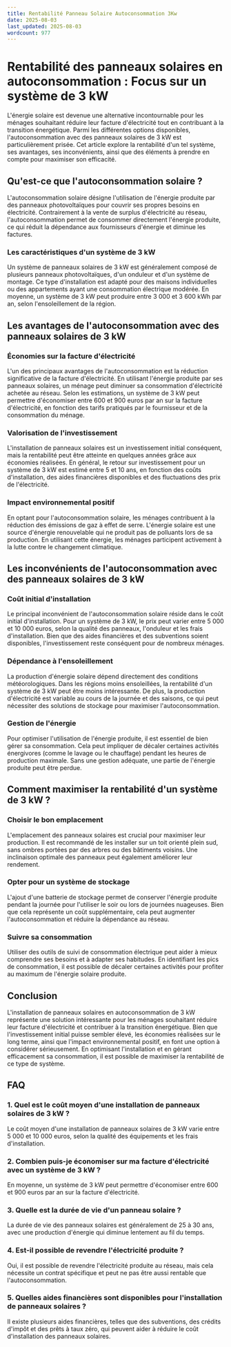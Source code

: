 ```yaml
---
title: Rentabilité Panneau Solaire Autoconsommation 3Kw
date: 2025-08-03
last_updated: 2025-08-03
wordcount: 977
---
```


# Rentabilité des panneaux solaires en autoconsommation : Focus sur un système de 3 kW

L'énergie solaire est devenue une alternative incontournable pour les ménages souhaitant réduire leur facture d'électricité tout en contribuant à la transition énergétique. Parmi les différentes options disponibles, l'autoconsommation avec des panneaux solaires de 3 kW est particulièrement prisée. Cet article explore la rentabilité d'un tel système, ses avantages, ses inconvénients, ainsi que des éléments à prendre en compte pour maximiser son efficacité.

## Qu'est-ce que l'autoconsommation solaire ?

L'autoconsommation solaire désigne l'utilisation de l'énergie produite par des panneaux photovoltaïques pour couvrir ses propres besoins en électricité. Contrairement à la vente de surplus d'électricité au réseau, l'autoconsommation permet de consommer directement l'énergie produite, ce qui réduit la dépendance aux fournisseurs d'énergie et diminue les factures.

### Les caractéristiques d'un système de 3 kW

Un système de panneaux solaires de 3 kW est généralement composé de plusieurs panneaux photovoltaïques, d'un onduleur et d'un système de montage. Ce type d'installation est adapté pour des maisons individuelles ou des appartements ayant une consommation électrique modérée. En moyenne, un système de 3 kW peut produire entre 3 000 et 3 600 kWh par an, selon l'ensoleillement de la région.

## Les avantages de l'autoconsommation avec des panneaux solaires de 3 kW

### Économies sur la facture d'électricité

L'un des principaux avantages de l'autoconsommation est la réduction significative de la facture d'électricité. En utilisant l'énergie produite par ses panneaux solaires, un ménage peut diminuer sa consommation d'électricité achetée au réseau. Selon les estimations, un système de 3 kW peut permettre d'économiser entre 600 et 900 euros par an sur la facture d'électricité, en fonction des tarifs pratiqués par le fournisseur et de la consommation du ménage.

### Valorisation de l'investissement

L'installation de panneaux solaires est un investissement initial conséquent, mais la rentabilité peut être atteinte en quelques années grâce aux économies réalisées. En général, le retour sur investissement pour un système de 3 kW est estimé entre 5 et 10 ans, en fonction des coûts d'installation, des aides financières disponibles et des fluctuations des prix de l'électricité.

### Impact environnemental positif

En optant pour l'autoconsommation solaire, les ménages contribuent à la réduction des émissions de gaz à effet de serre. L'énergie solaire est une source d'énergie renouvelable qui ne produit pas de polluants lors de sa production. En utilisant cette énergie, les ménages participent activement à la lutte contre le changement climatique.

## Les inconvénients de l'autoconsommation avec des panneaux solaires de 3 kW

### Coût initial d'installation

Le principal inconvénient de l'autoconsommation solaire réside dans le coût initial d'installation. Pour un système de 3 kW, le prix peut varier entre 5 000 et 10 000 euros, selon la qualité des panneaux, l'onduleur et les frais d'installation. Bien que des aides financières et des subventions soient disponibles, l'investissement reste conséquent pour de nombreux ménages.

### Dépendance à l'ensoleillement

La production d'énergie solaire dépend directement des conditions météorologiques. Dans les régions moins ensoleillées, la rentabilité d'un système de 3 kW peut être moins intéressante. De plus, la production d'électricité est variable au cours de la journée et des saisons, ce qui peut nécessiter des solutions de stockage pour maximiser l'autoconsommation.

### Gestion de l'énergie

Pour optimiser l'utilisation de l'énergie produite, il est essentiel de bien gérer sa consommation. Cela peut impliquer de décaler certaines activités énergivores (comme le lavage ou le chauffage) pendant les heures de production maximale. Sans une gestion adéquate, une partie de l'énergie produite peut être perdue.

## Comment maximiser la rentabilité d'un système de 3 kW ?

### Choisir le bon emplacement

L'emplacement des panneaux solaires est crucial pour maximiser leur production. Il est recommandé de les installer sur un toit orienté plein sud, sans ombres portées par des arbres ou des bâtiments voisins. Une inclinaison optimale des panneaux peut également améliorer leur rendement.

### Opter pour un système de stockage

L'ajout d'une batterie de stockage permet de conserver l'énergie produite pendant la journée pour l'utiliser le soir ou lors de journées nuageuses. Bien que cela représente un coût supplémentaire, cela peut augmenter l'autoconsommation et réduire la dépendance au réseau.

### Suivre sa consommation

Utiliser des outils de suivi de consommation électrique peut aider à mieux comprendre ses besoins et à adapter ses habitudes. En identifiant les pics de consommation, il est possible de décaler certaines activités pour profiter au maximum de l'énergie solaire produite.

## Conclusion

L'installation de panneaux solaires en autoconsommation de 3 kW représente une solution intéressante pour les ménages souhaitant réduire leur facture d'électricité et contribuer à la transition énergétique. Bien que l'investissement initial puisse sembler élevé, les économies réalisées sur le long terme, ainsi que l'impact environnemental positif, en font une option à considérer sérieusement. En optimisant l'installation et en gérant efficacement sa consommation, il est possible de maximiser la rentabilité de ce type de système.

## FAQ

### 1. Quel est le coût moyen d'une installation de panneaux solaires de 3 kW ?

Le coût moyen d'une installation de panneaux solaires de 3 kW varie entre 5 000 et 10 000 euros, selon la qualité des équipements et les frais d'installation.

### 2. Combien puis-je économiser sur ma facture d'électricité avec un système de 3 kW ?

En moyenne, un système de 3 kW peut permettre d'économiser entre 600 et 900 euros par an sur la facture d'électricité.

### 3. Quelle est la durée de vie d'un panneau solaire ?

La durée de vie des panneaux solaires est généralement de 25 à 30 ans, avec une production d'énergie qui diminue lentement au fil du temps.

### 4. Est-il possible de revendre l'électricité produite ?

Oui, il est possible de revendre l'électricité produite au réseau, mais cela nécessite un contrat spécifique et peut ne pas être aussi rentable que l'autoconsommation.

### 5. Quelles aides financières sont disponibles pour l'installation de panneaux solaires ?

Il existe plusieurs aides financières, telles que des subventions, des crédits d'impôt et des prêts à taux zéro, qui peuvent aider à réduire le coût d'installation des panneaux solaires.